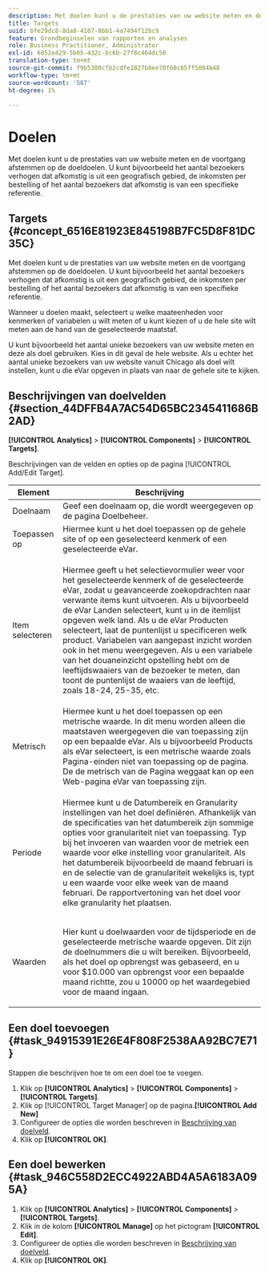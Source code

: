 ```yaml
---
description: Met doelen kunt u de prestaties van uw website meten en de voortgang afstemmen op de doeldoelen. U kunt bijvoorbeeld het aantal bezoekers verhogen dat afkomstig is uit een geografisch gebied, de inkomsten per bestelling of het aantal bezoekers dat afkomstig is van een specifieke referentie.
title: Targets
uuid: bfe29dc8-8da8-4107-8bb1-4a7494f12bc9
feature: Grondbeginselen van rapporten en analyses
role: Business Practitioner, Administrator
exl-id: 6852e429-5b05-432c-bc6b-27f8c464dc50
translation-type: tm+mt
source-git-commit: f9b5380cfb2cdfe1827b8ee70f60c65ff5004b48
workflow-type: tm+mt
source-wordcount: '587'
ht-degree: 1%

---
```


# Doelen

Met doelen kunt u de prestaties van uw website meten en de voortgang afstemmen op de doeldoelen. U kunt bijvoorbeeld het aantal bezoekers verhogen dat afkomstig is uit een geografisch gebied, de inkomsten per bestelling of het aantal bezoekers dat afkomstig is van een specifieke referentie.

## Targets {#concept_6516E81923E845198B7FC5D8F81DC35C}

Met doelen kunt u de prestaties van uw website meten en de voortgang afstemmen op de doeldoelen. U kunt bijvoorbeeld het aantal bezoekers verhogen dat afkomstig is uit een geografisch gebied, de inkomsten per bestelling of het aantal bezoekers dat afkomstig is van een specifieke referentie.

Wanneer u doelen maakt, selecteert u welke maateenheden voor kenmerken of variabelen u wilt meten of u kunt kiezen of u de hele site wilt meten aan de hand van de geselecteerde maatstaf.

U kunt bijvoorbeeld het aantal unieke bezoekers van uw website meten en deze als doel gebruiken. Kies in dit geval de hele website. Als u echter het aantal unieke bezoekers van uw website vanuit Chicago als doel wilt instellen, kunt u die eVar opgeven in plaats van naar de gehele site te kijken.

## Beschrijvingen van doelvelden {#section_44DFFB4A7AC54D65BC2345411686B2AD}

**[!UICONTROL Analytics]** > **[!UICONTROL Components]** > **[!UICONTROL Targets]**.

Beschrijvingen van de velden en opties op de pagina [!UICONTROL Add/Edit Target].

<table id="table_E08728BECC204DF59F0AC99957A68CAE"> 
 <thead> 
  <tr> 
   <th colname="col1" class="entry"> Element </th> 
   <th colname="col2" class="entry"> Beschrijving </th> 
  </tr> 
 </thead>
 <tbody> 
  <tr> 
   <td colname="col1"> Doelnaam </td> 
   <td colname="col2">Geef een doelnaam op, die wordt weergegeven op de pagina <span class="wintitle"> Doelbeheer</span>. </td> 
  </tr> 
  <tr> 
   <td colname="col1"> Toepassen op </td> 
   <td colname="col2"> Hiermee kunt u het doel toepassen op de gehele site of op een geselecteerd kenmerk of een geselecteerde eVar. </td> 
  </tr> 
  <tr> 
   <td colname="col1"> Item selecteren </td> 
   <td colname="col2"> <p>Hiermee geeft u het selectievormulier weer voor het geselecteerde kenmerk of de geselecteerde eVar, zodat u geavanceerde zoekopdrachten naar verwante items kunt uitvoeren. Als u bijvoorbeeld de eVar <span class="uicontrol"> Landen</span> selecteert, kunt u in de itemlijst opgeven welk land. Als u de eVar <span class="uicontrol"> Producten </span> selecteert, laat de puntenlijst u specificeren welk product. Variabelen van aangepast inzicht worden ook in het menu weergegeven. Als u een variabele van het douaneinzicht opstelling hebt om de leeftijdswaaiers van de bezoeker te meten, dan toont de puntenlijst de waaiers van de leeftijd, zoals 18-24, 25-35, etc. </p> </td> 
  </tr> 
  <tr> 
   <td colname="col1"> Metrisch </td> 
   <td colname="col2">Hiermee kunt u het doel toepassen op een metrische waarde. In dit menu worden alleen die maatstaven weergegeven die van toepassing zijn op een bepaalde eVar. Als u bijvoorbeeld <span class="uicontrol"> Products</span> als eVar selecteert, is een metrische waarde zoals <span class="uicontrol"> Pagina-einden</span> niet van toepassing op de pagina. De <span class="uicontrol"> de metrisch van de Pagina weggaat</span> kan op een Web-pagina eVar van toepassing zijn. </td> 
  </tr> 
  <tr> 
   <td colname="col1"> Periode </td> 
   <td colname="col2"> <p>Hiermee kunt u de <span class="uicontrol"> Datumbereik</span> en <span class="uicontrol"> Granularity</span> instellingen van het doel definiëren. Afhankelijk van de specificaties van het datumbereik zijn sommige opties voor granulariteit niet van toepassing. Typ bij het invoeren van waarden voor de metriek een waarde voor elke instelling voor granulariteit. Als het datumbereik bijvoorbeeld de maand februari is en de selectie van de granulariteit wekelijks is, typt u een waarde voor elke week van de maand februari. De rapportvertoning van het doel voor elke granularity het plaatsen. </p> </td> 
  </tr> 
  <tr> 
   <td colname="col1"> Waarden </td> 
   <td colname="col2"> <p>Hier kunt u doelwaarden voor de tijdsperiode en de geselecteerde metrische waarde opgeven. Dit zijn de doelnummers die u wilt bereiken. Bijvoorbeeld, als het doel op opbrengst was gebaseerd, en u voor $10.000 van opbrengst voor een bepaalde maand richtte, zou u 10000 op het waardegebied voor de maand ingaan. </p> </td> 
  </tr> 
 </tbody> 
</table>

## Een doel toevoegen {#task_94915391E26E4F808F2538AA92BC7E71}

Stappen die beschrijven hoe te om een doel toe te voegen.

<!-- 

t_add_a_target.xml

 -->

1. Klik op **[!UICONTROL Analytics]** > **[!UICONTROL Components]** > **[!UICONTROL Targets]**.
1. Klik op [!UICONTROL Target Manager] op de pagina.**[!UICONTROL Add New]**
1. Configureer de opties die worden beschreven in [Beschrijving van doelveld](/help/analyze/reports-analytics/targets.md#section_44DFFB4A7AC54D65BC2345411686B2AD).
1. Klik op **[!UICONTROL OK]**.

## Een doel bewerken {#task_946C558D2ECC4922ABD4A5A6183A095A}

1. Klik op **[!UICONTROL Analytics]** > **[!UICONTROL Components]** > **[!UICONTROL Targets]**.
1. Klik in de kolom **[!UICONTROL Manage]** op het pictogram **[!UICONTROL Edit]**.
1. Configureer de opties die worden beschreven in [Beschrijving van doelveld](/help/analyze/reports-analytics/targets.md#section_44DFFB4A7AC54D65BC2345411686B2AD).
1. Klik op **[!UICONTROL OK]**.
